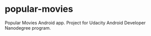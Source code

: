 # popular-movies
Popular Movies Android app. Project for Udacity Android Developer Nanodegree program.
